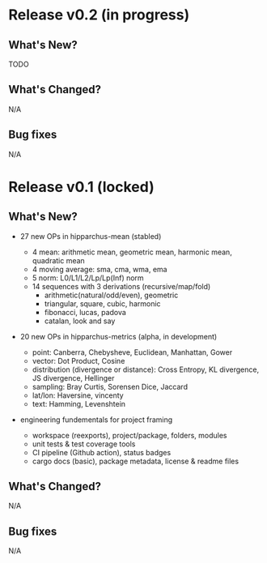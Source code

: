 # Release v0.2 (in progress)

## What's New?

TODO

## What's Changed?

N/A

## Bug fixes

N/A

# Release v0.1 (locked)

## What's New?

- 27 new OPs in hipparchus-mean (stabled)
    - 4 mean: arithmetic mean, geometric mean, harmonic mean, quadratic mean
    - 4 moving average: sma, cma, wma, ema
    - 5 norm: L0/L1/L2/Lp/Lp(Inf) norm
    - 14 sequences with 3 derivations (recursive/map/fold)
        - arithmetic(natural/odd/even), geometric
        - triangular, square, cubic, harmonic
        - fibonacci, lucas, padova
        - catalan, look and say

- 20 new OPs in hipparchus-metrics (alpha, in development)
    - point: Canberra, Chebysheve, Euclidean, Manhattan, Gower
    - vector: Dot Product, Cosine
    - distribution (divergence or distance): Cross Entropy, KL divergence, JS divergence, Hellinger
    - sampling: Bray Curtis, Sorensen Dice, Jaccard
    - lat/lon: Haversine, vincenty
    - text: Hamming, Levenshtein

- engineering fundementals for project framing
    - workspace (reexports), project/package, folders, modules
    - unit tests & test coverage tools
    - CI pipeline (Github action), status badges
    - cargo docs (basic), package metadata, license & readme files

## What's Changed?

N/A

## Bug fixes

N/A
